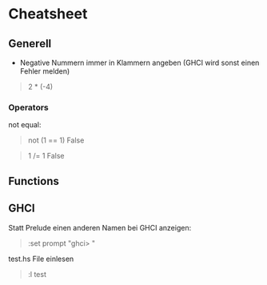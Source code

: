 
# Cheatsheet 

## Generell
- Negative Nummern immer in Klammern angeben (GHCI wird sonst einen Fehler melden)
> 2 * (-4)

### Operators
not equal:
> not (1 == 1)
> False

> 1 /= 1
> False


## Functions



## GHCI
Statt Prelude einen anderen Namen bei GHCI anzeigen:
> :set prompt "ghci> "

test.hs File einlesen 
> :l test 

